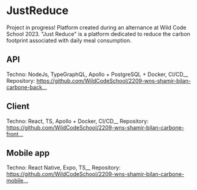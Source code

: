 # JustReduce
Project in progress!
Platform created during an alternance at Wild Code School 2023.
"Just Reduce" is a platform dedicated to reduce the carbon footprint associated with daily meal consumption.

## API 
Techno:      NodeJs, TypeGraphQL, Apollo + PostgreSQL + Docker, CI/CD__
Repository:  https://github.com/WildCodeSchool/2209-wns-shamir-bilan-carbone-back__

## Client
Techno:      React, TS, Apollo + Docker, CI/CD__
Repository:  https://github.com/WildCodeSchool/2209-wns-shamir-bilan-carbone-front__

## Mobile app
Techno:      React Native, Expo, TS__
Repository:  https://github.com/WildCodeSchool/2209-wns-shamir-bilan-carbone-mobile__
